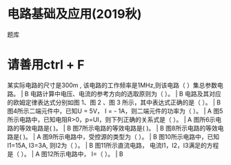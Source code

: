 # 电路基础及应用(2019秋)
题库
# 请善用ctrl + F
某实际电路的尺寸是300m , 该电路的工作频率是1MHz,则该电路（   ）集总参数电路。 |  B 
电路计算中电压、电流的参考方向的选取原则为（   ）。  | B 
电路及其对应的欧姆定律表达式分别如图 1、图 2 、图 3 所示，其中表达式正确的是（  ）。 | B 
图4所示二端元件中，已知U = 5V， I = - 1A，则二端元件的功率为（  ）。 | A 
图5所示电路中，已知电阻R>0，p=UI，则下列正确的关系式是（  ）。 | A 
图所6示电路的等效电路是(        )。 | B 
图7所示电路的等效电路是(        )。 | B 
图8所示电路的等效电路是(        )。 | A 
图9所示电路中，受控源的类型为（  ）。 | B
图10所示电路中，已知I1=15A, I3=3A, 则I2为（  ）。 | B 
图11所示直流电路， 电流I1，I2，I3满足的方程是（ ）。 | A 
图12所示电路中， I=（      ）。 | B 
